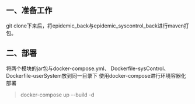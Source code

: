 ## 一、准备工作
git clone下来后，将epidemic_back与epidemic_syscontrol_back进行maven打包。
## 二、部署
将两个模块的jar包与docker-compose.yml、 Dockerfile-sysControl、Dockerfile-userSystem放到同一目录下
使用docker-compose进行环境容器化部署
> docker-compose up --build -d